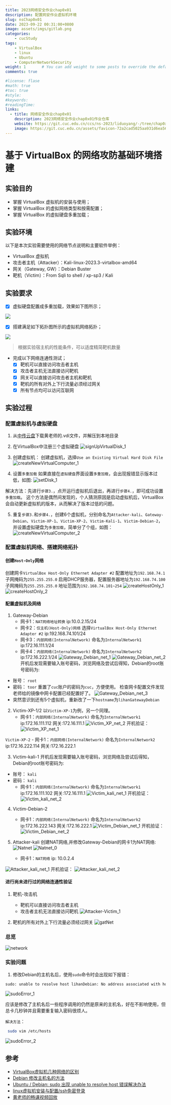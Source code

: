 ```yaml
---
title: 2023网络安全作业chap0x01
description: 配置网安作业虚拟机环境
slug: nsChap0x01
date: 2023-09-22 00:31:00+0800
image: assets/imgs/gitlab.png
categories:
    - cucStudy
tags:
    - VirtualBox
    - linux
    - Ubuntu
    - ComputerNetworkSecurity
weight: 1       # You can add weight to some posts to override the default sorting (date descending)
comments: true

#license: flase
#math: true
#toc: true
#style: 
#keywords:
#readingTime:
links:
  - title: 网络安全作业chap0x01
    description: 2023网络安全作业chap0x01作业仓库
    website: https://git.cuc.edu.cn/ccs/ns-2023/liduoyang/-/tree/chap0x01
    image: https://git.cuc.edu.cn/assets/favicon-72a2cad5025aa931d6ea56c3201d1f18e68a8cd39788c7c80d5b2b82aa5143ef.png
---
```

# 基于 VirtualBox 的网络攻防基础环境搭建

## 实验目的

* 掌握 VirtualBox 虚拟机的安装与使用；
* 掌握 VirtualBox 的虚拟网络类型和按需配置；
* 掌握 VirtualBox 的虚拟硬盘多重加载；

## 实验环境

以下是本次实验需要使用的网络节点说明和主要软件举例：

* VirtualBox 虚拟机
* 攻击者主机（Attacker）：Kali-linux-2023.3-virtalbox-amd64
* 网关（Gateway, GW）：Debian Buster
* 靶机（Victim）：From Sqli to shell / xp-sp3 / Kali

## 实验要求

* [x] 虚拟硬盘配置成多重加载，效果如下图所示；

![](assets/imgs/vb-multi-attach.png)

* [x] 搭建满足如下拓扑图所示的虚拟机网络拓扑；

![](assets/imgs/vb-exp-layout.png)

> 根据实验宿主机的性能条件，可以适度精简靶机数量

* 完成以下网络连通性测试；
    - [x] 靶机可以直接访问攻击者主机
    - [x] 攻击者主机无法直接访问靶机
    - [x] 网关可以直接访问攻击者主机和靶机
    - [x] 靶机的所有对外上下行流量必须经过网关
    - [x] 所有节点均可以访问互联网

## 实验过程

###  配置虚拟机与虚拟硬盘
1. 从[中传云盘](https://kod.cuc.edu.cn/#s/8d01XBZA?passwor2ed=nG8qk)下载黄老师的.vdi文件，并解压到本地目录

2. 在VirtualBox中注册三个虚拟硬盘
![signUpVirtualDisk_1](assets/imgs/signUpVirtualDisk_1.png)

3. 创建虚拟机：
创建虚拟机，选择`Use an Existing Virtual Hard Disk File`
![createNewVirtualComputer_1](assets/imgs/createNewVirtualComputer_1.png)

4. 设置`多重加载`
如果直接在`虚拟硬盘`界面设置`多重加载`，会出现报错显示版本过低，如图:
![setDisk_1](assets/imgs/setDisk_1.png)

解决方法：先进行`步骤3.`，点开运行虚拟机后退出，再进行`步骤4.`，即可成功设置`多重加载`。
这个方法是偶然间发现的，个人猜测原因是启动虚拟机后，VirtualBox会自动更新虚拟机的版本，从而解决了版本过低的问题。

5. 重复`步骤3.`和`步骤4.`，创建6个虚拟机，分别命名为`Attacker-kali`、`Gateway-Debian`、`Victim-XP-1`、`Victim-XP-2`、`Victim-Kali-1`、`Victim-Debian-2`，并设置虚拟硬盘为`多重加载`，简单分了个组，如图：
![createNewVirtualComputer_2](assets/imgs/createNewVirtualComputer_2.png)

### 配置虚拟机网络、搭建网络拓扑
#### 创建`Host-Only`网络
创建网卡`VirtualBox Host-Only Ethernet Adapter #2`
配置地址为`192.168.74.1` 子网掩码为`255.255.255.0`
启用DHCP服务器，配置服务器地址为`192.168.74.100` 子网掩码为`255.255.255.0`
地址范围为`192.168.74.101~254`
![createHostOnly_1](assets/imgs/createHostOnly_1.png)
![createHostOnly_2](assets/imgs/createHostOnly_2.png)

#### 配置虚拟机及网络
1. Gateway-Debian
    - 网卡1：`NAT网络地址转换`
        ip:10.0.2.15/24
    - 网卡2：`仅主机(Host-Only)网络`
        选择`VirtualBox Host-Only Ethernet Adapter #2`
        ip:192.168.74.101/24
    - 网卡3：`内部网络(InternalNetwork)`
        命名为`InternalNetwork1`
        ip:172.16.111.1/24
    - 网卡4：`内部网络(InternalNetwork)`
        命名为`InternalNetwork2`
        ip:172.16.222.1/24
![Gateway_Debian_net_1](assets/imgs/Gateway_Debian_net_1.png)
![Gateway_Debian_net_2](assets/imgs/Gateway_Debian_net_2.png)
开机后发现需要输入账号密码，浏览网络及尝试后得知，Debian的root账号密码为:
- 账号： `root`
- 密码： `toor`
重置了`cuc`账户的密码为`cuc`，方便使用。
检查网卡配置文件发现老师给的镜像中网卡配置已经配置好了。
![Gateway_Debian_net_3](assets/imgs/Gateway_Debian_net_3.png)
- 突然意识到还有5个虚拟机，重新改了一下`hostname`为`lihanGatewayDebian`

2. Victim-XP-1/2
以`Victim-XP-1`为例，另一个同理。
    - 网卡1：`内部网络(InternalNetwork)`
        命名为`InternalNetwork1`
        ip:172.16.111.112
        网关:172.16.111.1
![Victim_XP_net_2](assets/imgs/Victim_XP_net_2.png)
开机验证：
![Victim_XP_net_1](assets/imgs/Victim_XP_net_1.png)

`Victim-XP-2`
    - 网卡1：`内部网络(InternalNetwork)`
        命名为`InternalNetwork2`
        ip:172.16.222.114
        网关:172.16.222.1

3. Victim-kali-1
开机后发现需要输入账号密码，浏览网络及尝试后得知，Debian的root账号密码为:
- 账号： `kali`
- 密码： `kali`
    - 网卡1：`内部网络(InternalNetwork)`
        命名为`InternalNetwork1`
        ip:172.16.111.102
        网关:172.16.111.1
![Victim_kali_net_1](assets/imgs/Victim_kali_net_1.png)
开机验证：
![Victim_kali_net_2](assets/imgs/Victim_kali_net_2.png)

4. Victim-Debian-2
    - 网卡1：`内部网络(InternalNetwork)`
        命名为`InternalNetwork2`
        ip:172.16.222.143
        网关:172.16.222.1
![Victim_Debian_net_1](assets/imgs/Victim_Debian_net_1.png)
开机验证：
![Victim_Debian_net_2](assets/imgs/Victim_Debian_net_2.png)


5. Attacker-kali
创建NAT网络,并修改Gateway-Debian的网卡1为NAT网络:
![Natnet](assets/imgs/Natnet.png)
![Natnet_0](assets/imgs/Natnet_0.png)
    - 网卡1：`NAT网络`
        ip: 10.0.2.4

![Attacker_kali_net_1](assets/imgs/Attacker_kali_net_1.png)
开机验证：
![Attacker_kali_net_2](assets/imgs/Attacker_kali_net_2.png)

#### 进行尚未进行过的网络连通性验证

1. 靶机-攻击机
    - 靶机可以直接访问攻击者主机
    - 攻击者主机无法直接访问靶机
![Attacker-Victim_1](assets/imgs/Attacker-Victim_1.png)

2. 靶机的所有对外上下行流量必须经过网关
![gatNet](assets/imgs/gateNet.png)

### 总览
![network](assets/imgs/Network.png)


### 实验问题

1. 修改Debian的主机名后，使用`sudo`命令时会出现如下报错：
```bash
sudo: unable to resolve host lihanDebian: No address associated with hostname
```
![sudoError_1](assets/imgs/debug_1_2.png)

应该是修改了主机名后一些程序调用的仍然是原来的主机名，好在不影响使用，但总卡几秒钟并且需要重复输入密码很烦人。

`解决方法`：
```bash
 sudo vim /etc/hosts
```
![sudoError_2](assets/imgs/debug_1_1.png)



## 参考
- [VirtualBox虚拟机几种网络的区别](https://lihan3238.github.io/p/virtualnetwork/)
- [Debian 修改主机名的方法](https://www.xxapp.net/12209.html)
- [Ubuntu / Debian: sudo 出现 unable to resolve host 错误解决办法](https://www.bilibili.com/read/cv20438982/)
- [linux虚拟机安装与配置/ssh免密登录](https://lihan3238.github.io/p/linuxstudy/#ssh%E5%85%8D%E5%AF%86%E7%99%BB%E5%BD%95)
- [黄老师的畅课视频回放](http://courses.cuc.edu.cn/course/111120/learning-activity/full-screen#/561690)

